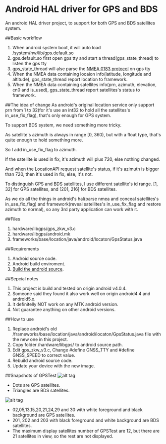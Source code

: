 # Android HAL driver for GPS and BDS
An android HAL driver project, to support for both GPS and BDS satellites system.

##Basic workflow

1. When android system boot, it will auto load /system/hw/lib/gps.default.so
2. gps.default.so first open gps tty and start a thread(gps_state_thread) to listen the gps tty
3. gps_state_thread will alse parse the [NMEA 0183 protocol](https://en.wikipedia.org/wiki/NMEA_0183) on gps tty
4. When the NMEA data containing locaion info(latitude, longitude and altitude), gps_state_thread report location to framework.
5. When the NMEA data containing satellites info(prn, azimuth, elevation, cn0 and is_used), gps_state_thread report satellites's status to framework.

##The idea of change
As android's original location service only support prn from 1 to 32(for it's use an int32 to hold all the satellites's in_use_fix_flag), that's only enough for GPS system. 

To support BDS system, we need something more tricky.

As satellite's azimuth is always in range [0, 360), but with a float type, that's quite enough to hold something more.

So I add in_use_fix_flag to azimuth.

If the satellite is used in fix, it's azimuth will plus 720, else nothing changed.

And when the LocationAPI request satellite's status, if it's azimuth is bigger than 720, then it's used in fix, else, it's not. 

To distinguish GPS and BDS satellites, I use different satellite's id range. [1, 32] for GPS satellites, and [201, 216] for BDS satellites.

As we do all the things in android's hal(parse nmea and conceal satellites's in_use_fix_flag) and framework(reveal satellites's in_use_fix_flag and restore azimuth to normal), so any 3rd party application can work with it.

##Files

1. hardware/libgps/gps_zkw_v3.c
2. hardware/libgps/android.mk
3. frameworks/base/location/java/android/locaton/GpsStatus.java

##Requirements

1. Android source code.
2. Android build enviroment.
3. [Build the android source](https://source.android.com/source/requirements.html).


##Sepcial notes

1. This project is build and tested on origin android v4.0.4.
2. Someone said they found it also work well on origin android4.4 and android5.x.
3. It definitelly NOT work on any MTK android version.
4. Not guarantee anything on other android versions.

##How to use

1. Replace android's old /frameworks/base/location/java/android/locaton/GpsStatus.java file with the new one in this project. 
2. Copy folder /hardware/libgps/ to android source path.
3. Edit gps_zkw_v3.c, Change #define GNSS_TTY and #define GNSS_SPEED to correct value.
5. Rebuild android source code.
6. Update your device with the new image.

##Snapshots of GPSTest
![alt tag](https://cloud.githubusercontent.com/assets/4736883/21558868/1b6a6fc8-ce7c-11e6-9251-ef4aa9781d4d.png)

* Dots are GPS satellites.
* Triangles are BDS satellites.

![alt tag](https://cloud.githubusercontent.com/assets/4736883/21558867/1b691146-ce7c-11e6-93fb-ec7dd9784f20.png)
* 02,05,13,15,20,21,24,29 and 30 with white foreground and black background are GPS satellites.
* 201, 202 and 203 with black foreground and white background are BDS satellites.
* The maximum display satellites number of GPSTest are 12, but there are 21 satellites in view, so the rest are not displayed.
